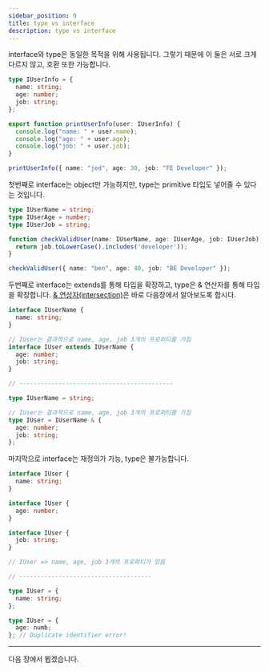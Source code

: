 ```yaml
---
sidebar_position: 9
title: type vs interface
description: type vs interface
---
```


<head>
  <meta name="title" content="Basic 학습 | 기초부터 시작하는 타입스크립트" data-rh="true" />
  <meta name="description" content="type vs interface" data-rh="true" />
  <meta property="og:title" content="Basic 학습 | 기초부터 시작하는 타입스크립트" data-rh="true" />
  <meta property="og:description" content="type vs interface" data-rh="true" />
</head>

interface와 type은 동일한 목적을 위해 사용됩니다. 그렇기 때문에 이 둘은 서로 크게 다르지 않고, 호환 또한 가능합니다.

```ts
type IUserInfo = {
  name: string;
  age: number;
  job: string;
};

export function printUserInfo(user: IUserInfo) {
  console.log("name: " + user.name);
  console.log("age: " + user.age);
  console.log("job: " + user.job);
}

printUserInfo({ name: "jed", age: 30, job: "FE Developer" });
```

첫번째로 interface는 object만 가능하지만, type는 primitive 타입도 넣어줄 수 있다는 것입니다.

```ts
type IUserName = string;
type IUserAge = number;
type IUserJob = string;

function checkValidUser(name: IUserName, age: IUserAge, job: IUserJob) {
  return job.toLowerCase().includes('developer'));
}

checkValidUser({ name: "ben", age: 40, job: "BE Developer" });
```

두번째로 interface는 extends를 통해 타입을 확장하고, type은 & 연산자를 통해 타입을 확장합니다.
[& 연상자(intersection)](/docs/basic-study/intersection)은 바로 다음장에서 알아보도록 합시다.

```ts
interface IUserName {
  name: string;
}

// IUser는 결과적으로 name, age, job 3개의 프로퍼티를 가짐
interface IUser extends IUserName {
  age: number;
  job: string;
}

// -------------------------------------------

type IUserName = string;

// IUser는 결과적으로 name, age, job 3개의 프로퍼티를 가짐
type IUser = IUserName & {
  age: number;
  job: string;
};
```

마지막으로 interface는 재정의가 가능, type은 불가능합니다.

```ts
interface IUser {
  name: string;
}

interface IUser {
  age: number;
}

interface IUser {
  job: string;
}

// IUser => name, age, job 3개의 프로퍼티가 있음

// -------------------------------------

type IUser = {
  name: string;
};

type IUser = {
  age: numb;
}; // Duplicate identifier error!
```

---

다음 장에서 뵙겠습니다.
